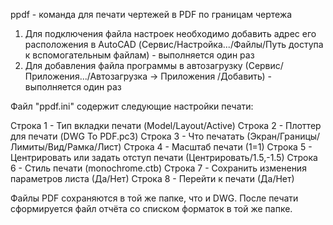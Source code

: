 ppdf - команда для печати чертежей в PDF по границам чертежа

1) Для подключения файла настроек необходимо добавить адрес его расположения в AutoCAD 
(Сервис/Настройка.../Файлы/Путь доступа к вспомогательным файлам) - выполняется один раз
2) Для добавления файла программы в автозагрузку 
(Сервис/Приложения.../Автозагрузка -> Приложения /Добавить) - выполняется один раз

Файл "ppdf.ini" содержит следующие настройки печати:

Строка 1 - Тип вкладки печати (Model/Layout/Active)
Строка 2 - Плоттер для печати (DWG To PDF.pc3)
Строка 3 - Что печатать (Экран/Границы/Лимиты/Вид/Рамка/Лист)
Строка 4 - Масштаб печати (1=1)
Строка 5 - Центрировать или задать отступ печати (Центрировать/1.5,-1.5)
Строка 6 - Стиль печати (monochrome.ctb)
Строка 7 - Сохранить изменения параметров листа (Да/Нет)
Строка 8 - Перейти к печати (Да/Нет)

Файлы PDF сохраняются в той же папке, что и DWG.
После печати сформируется файл отчёта со списком форматок в той же папке.
